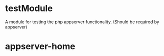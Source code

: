 # testModule
A module for testing the php appserver functionality. (Should be required by appserver)
# appserver-home
